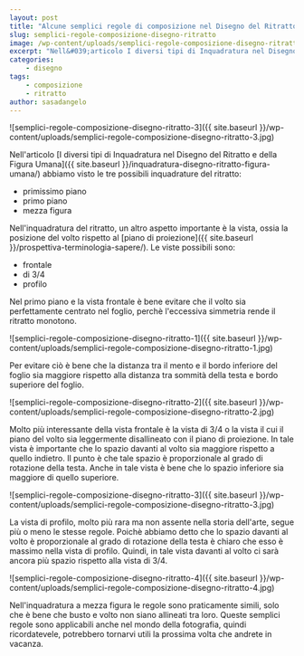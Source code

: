 ```yaml
---
layout: post
title: "Alcune semplici regole di composizione nel Disegno del Ritratto"
slug: semplici-regole-composizione-disegno-ritratto
image: /wp-content/uploads/semplici-regole-composizione-disegno-ritratto-3.jpg
excerpt: "Nell&#039;articolo I diversi tipi di Inquadratura nel Disegno del Ritratto e della Figura Umana abbiamo visto le tre possibili inquadrature del ritratto:"
categories:
    - disegno
tags:
    - composizione
    - ritratto
author: sasadangelo
---
```


![semplici-regole-composizione-disegno-ritratto-3]({{ site.baseurl }}/wp-content/uploads/semplici-regole-composizione-disegno-ritratto-3.jpg)

Nell'articolo [I diversi tipi di Inquadratura nel Disegno del Ritratto e della Figura Umana]({{ site.baseurl }}/inquadratura-disegno-ritratto-figura-umana/) abbiamo visto le tre possibili inquadrature del ritratto:

- primissimo piano
- primo piano
- mezza figura

Nell'inquadratura del ritratto, un altro aspetto importante è la vista, ossia la posizione del volto rispetto al [piano di proiezione]({{ site.baseurl }}/prospettiva-terminologia-sapere/). Le viste possibili sono:

- frontale
- di 3/4
- profilo

Nel primo piano e la vista frontale è bene evitare che il volto sia perfettamente centrato nel foglio, perchè l'eccessiva simmetria rende il ritratto monotono.

![semplici-regole-composizione-disegno-ritratto-1]({{ site.baseurl }}/wp-content/uploads/semplici-regole-composizione-disegno-ritratto-1.jpg)

Per evitare ciò è bene che la distanza tra il mento e il bordo inferiore del foglio sia maggiore rispetto alla distanza tra sommità della testa e bordo superiore del foglio.

![semplici-regole-composizione-disegno-ritratto-2]({{ site.baseurl }}/wp-content/uploads/semplici-regole-composizione-disegno-ritratto-2.jpg)

Molto più interessante della vista frontale è la vista di 3/4 o la vista il cui il piano del volto sia leggermente disallineato con il piano di proiezione. In tale vista è importante che lo spazio davanti al volto sia maggiore rispetto a quello indietro. Il punto è che tale spazio è proporzionale al grado di rotazione della testa. Anche in tale vista è bene che lo spazio inferiore sia maggiore di quello superiore.

![semplici-regole-composizione-disegno-ritratto-3]({{ site.baseurl }}/wp-content/uploads/semplici-regole-composizione-disegno-ritratto-3.jpg)

La vista di profilo, molto più rara ma non assente nella storia dell'arte, segue più o meno le stesse regole. Poichè abbiamo detto che lo spazio davanti al volto è proporzionale al grado di rotazione della testa è chiaro che esso è massimo nella vista di profilo. Quindi, in tale vista davanti al volto ci sarà ancora più spazio rispetto alla vista di 3/4.

![semplici-regole-composizione-disegno-ritratto-4]({{ site.baseurl }}/wp-content/uploads/semplici-regole-composizione-disegno-ritratto-4.jpg)

Nell'inquadratura a mezza figura le regole sono praticamente simili, solo che è bene che busto e volto non siano allineati tra loro. Queste semplici regole sono applicabili anche nel mondo della fotografia, quindi ricordatevele, potrebbero tornarvi utili la prossima volta che andrete in vacanza.
